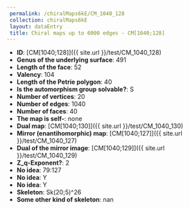 ```yaml
--- 
 permalink: /chiralMaps6kE/CM_1040_128 
 collection: chiralMaps6kE
 layout: dataEntry
 title: Chiral maps up to 6000 edges - CM[1040;128]
---
```


- **ID**: [CM[1040;128]]({{ site.url }}/test/CM_1040_128)
- **Genus of the underlying surface**: 491
- **Length of the face**: 52
- **Valency**: 104
- **Length of the Petrie polygon**: 40
- **Is the automorphism group solvable?**: S
- **Number of vertices**: 20
- **Number of edges**: 1040
- **Number of faces**: 40
- **The map is self-**: none
- **Dual map**: [CM[1040;130]]({{ site.url }}/test/CM_1040_130)
- **Mirror (enantihomorphic) map**: [CM[1040;127]]({{ site.url }}/test/CM_1040_127)
- **Dual of the mirror image**: [CM[1040;129]]({{ site.url }}/test/CM_1040_129)
- **Z_q-Exponent?**: 2
- **No idea**:  79:127
- **No idea**: Y
- **No idea**: Y
- **Skeleton**: Sk(20;5)^26
- **Some other kind of skeleton**: nan
